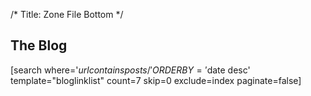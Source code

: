 /*
Title: Zone File Bottom 
*/
## The Blog
[search  where='$url contains posts/' ORDERBY='$date desc' template="bloglinklist"  count=7 skip=0 exclude=index paginate=false]